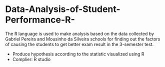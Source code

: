 # Data-Analysis-of-Student-Performance-R-
The R language is used to make analysis based on the data collected by Gabriel Pereira and Mousinho da Silveira schools for finding out the factors of causing the students to get better exam result in the 3-semester test. 
- Produce hypothesis according to the statistic visualized using R
- Complier: R studio
